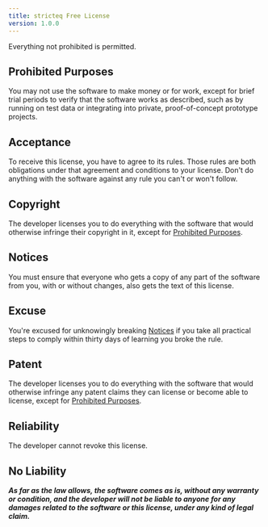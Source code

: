 ```yaml
---
title: stricteq Free License
version: 1.0.0
---
```


Everything not prohibited is permitted.

<h2 id="prohibited-purposes">Prohibited Purposes</h2>

You may not use the software to make money or for work, except for brief trial periods to verify that the software works as described, such as by running on test data or integrating into private, proof-of-concept prototype projects.

<h2 id=acceptance>Acceptance</h2>

To receive this license, you have to agree to its rules.  Those rules are both obligations under that agreement and conditions to your license.  Don't do anything with the software against any rule you can't or won't follow.

<h2 id="copyright">Copyright</h2>

The developer licenses you to do everything with the software that would otherwise infringe their copyright in it, except for [Prohibited Purposes](#prohibited-purposes).

<h2 id="notices">Notices</h2>

You must ensure that everyone who gets a copy of any part of the software from you, with or without changes, also gets the text of this license.

<h2 id="excuse">Excuse</h2>

You're excused for unknowingly breaking [Notices](#notices) if you take all practical steps to comply within thirty days of learning you broke the rule.

<h2 id="patent">Patent</h2>

The developer licenses you to do everything with the software that would otherwise infringe any patent claims they can license or become able to license, except for [Prohibited Purposes](#prohibited-purposes).

<h2 id="reliability">Reliability</h2>

The developer cannot revoke this license.

<h2 id="no-liability">No Liability</h2>

***As far as the law allows, the software comes as is, without any warranty or condition, and the developer will not be liable to anyone for any damages related to the software or this license, under any kind of legal claim.***
